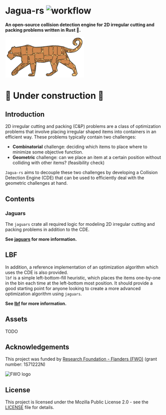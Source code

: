 # Jagua-rs ![workflow](https://github.com/JeroenGar/jagua-rs/actions/workflows/rust.yml/badge.svg)
**An open-source collision detection engine for 2D irregular cutting and packing problems written in Rust 🦀.**

<img src="assets/jaguars_logo.svg" width="50%" alt="Jaguars logo">

# 🚧 Under construction 🚧

## Introduction
2D irregular cutting and packing (C&P) problems are a class of optimization problems that involve placing irregular shaped items into containers in an efficient way.
These problems typically contain two challenges:
 * **Combinatorial** challenge: deciding which items to place where to minimize some objective function.
 * **Geometric** challenge: can we place an item at a certain position without colliding with other items? (feasibility check)

`Jagua-rs` aims to decouple these two challenges by developing a Collision Detection Engine (CDE) that can be used to efficiently deal with the geometric challenges at hand.


## Contents

### Jaguars
The `jaguars` crate all required logic for modeling 2D irregular cutting and packing problems in addition to the CDE.

**See [jaguars](jaguars) for more information.**

## LBF
In addition, a reference implementation of an optimization algorithm which uses the CDE is also provided. \
`lbf` is a simple left-bottom-fill heuristic, which places the items one-by-one in the bin each time at the left-bottom most position.
It should provide a good starting point for anyone looking to create a more advanced optimization algorithm using ``jaguars``.

**See [lbf](lbf) for more information.**

## Assets

TODO

## Acknowledgements

This project was funded by [Research Foundation - Flanders (FWO)](https://www.fwo.be/en/) (grant number: 1S71222N)

<img src="https://upload.wikimedia.org/wikipedia/commons/f/fc/Fonds_Wetenschappelijk_Onderzoek_logo.svg" width="10%" alt="FWO logo">

## License

This project is licensed under the Mozilla Public License 2.0 - see the [LICENSE](LICENSE) file for details.